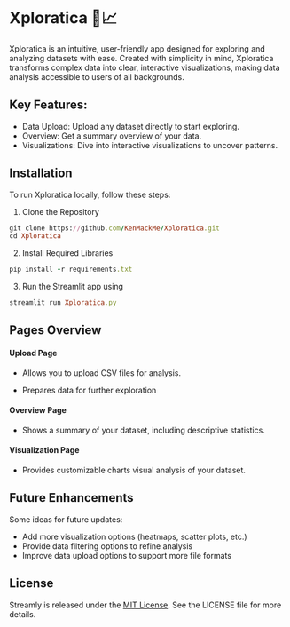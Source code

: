 # Xploratica 🚀📈
Xploratica is an intuitive, user-friendly app designed for exploring and analyzing datasets with ease. Created with simplicity in mind, Xploratica transforms complex data into clear, interactive visualizations, making data analysis accessible to users of all backgrounds.

## Key Features:

- Data Upload: Upload any dataset directly to start exploring.
- Overview: Get a summary overview of your data.
- Visualizations: Dive into interactive visualizations to uncover patterns.

## Installation  
To run Xploratica locally, follow these steps:

1. Clone the Repository
```rb
git clone https://github.com/KenMackMe/Xploratica.git
cd Xploratica
```
  
2. Install Required Libraries

```rb
pip install -r requirements.txt
```

3. Run the Streamlit app using

```rb
streamlit run Xploratica.py
```

## Pages Overview  
#### Upload Page

- Allows you to upload CSV files for analysis.  

- Prepares data for further exploration

#### Overview Page

- Shows a summary of your dataset, including descriptive statistics.  

#### Visualization Page

- Provides customizable charts visual analysis of your dataset.

## Future Enhancements
Some ideas for future updates:

- Add more visualization options (heatmaps, scatter plots, etc.)  
- Provide data filtering options to refine analysis  
- Improve data upload options to support more file formats

## License  

Streamly is released under the [MIT License](LICENSE). See the LICENSE file for more details.
